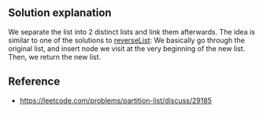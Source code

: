 ## Solution explanation

We separate the list into 2 distinct lists and link them afterwards. The idea is similar to one
of the solutions to [reverseList](https://github.com/xxks-kkk/algo/blob/master/linkedList/generic/linkedList.c):
We basically go through the original list, and insert node we visit
at the very beginning of the new list. Then, we return the new list.

## Reference

- https://leetcode.com/problems/partition-list/discuss/29185